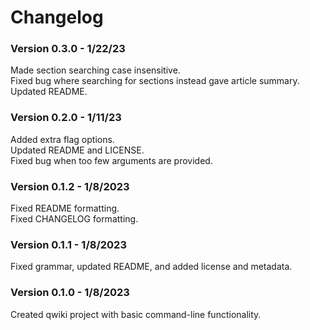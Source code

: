 # Changelog
### Version 0.3.0 - 1/22/23  
Made section searching case insensitive.  
Fixed bug where searching for sections instead gave article summary.  
Updated README.  
### Version 0.2.0 - 1/11/23  
Added extra flag options.  
Updated README and LICENSE.  
Fixed bug when too few arguments are provided.  
### Version 0.1.2 - 1/8/2023  
Fixed README formatting.  
Fixed CHANGELOG formatting.  
### Version 0.1.1 - 1/8/2023  
Fixed grammar, updated README, and added license and metadata.  
### Version 0.1.0 - 1/8/2023  
Created qwiki project with basic command-line functionality.  